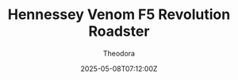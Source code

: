 ---
title: "Hennessey Venom F5 Revolution Roadster"
meta_title: ""
description: "Hennessey Venom F5 Revolution Roadster by EX Mods, ready to race!"
date: 2025-05-08T07:12:00Z
thumb: MpSoHqr
mainimage: p6RbOWU
cargallery: ["AfJBY6o", "05bfUHq", "75f5jZp"]
categories: ["Car"]
author: "Theodora"
tags: ["Hennessey", "Hypercar", "Road", "2024", "EX Mods", "American"]
draft: false
link: https://modsfire.com/qua9fWN55atjDnt
zipsize: "80 MB"
manu: Hennessey
country: American
year: 2024
vars: ["Roadster"]
engine: Fury 6.6l V8
class: Hypercar
drivetrain: RWD
power: 1817 hp
torque: 1617
mass: 1300
speed: "470+"
gb: 7-speed
accel: "- seconds"
creator: EX Mods
version: "-"
csp: "Unknown"
carname: "Hennessey Venom F5 Revolution Roadster"
folder: "exmods_venom_f5_revo"
livery: "6 colors"
r2r: 0
host: ModsFire
---